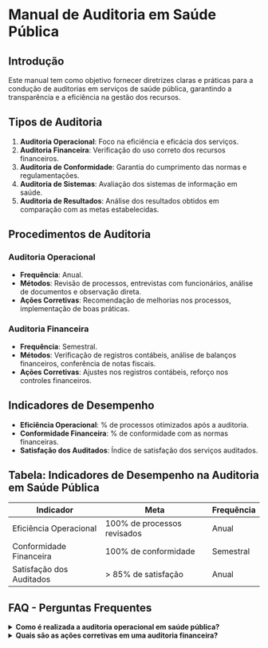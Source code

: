 
# Manual de Auditoria em Saúde Pública

## Introdução
Este manual tem como objetivo fornecer diretrizes claras e práticas para a condução de auditorias em serviços de saúde pública, garantindo a transparência e a eficiência na gestão dos recursos.

## Tipos de Auditoria
1. **Auditoria Operacional**: Foco na eficiência e eficácia dos serviços.
2. **Auditoria Financeira**: Verificação do uso correto dos recursos financeiros.
3. **Auditoria de Conformidade**: Garantia do cumprimento das normas e regulamentações.
4. **Auditoria de Sistemas**: Avaliação dos sistemas de informação em saúde.
5. **Auditoria de Resultados**: Análise dos resultados obtidos em comparação com as metas estabelecidas.

## Procedimentos de Auditoria
### Auditoria Operacional
- **Frequência**: Anual.
- **Métodos**: Revisão de processos, entrevistas com funcionários, análise de documentos e observação direta.
- **Ações Corretivas**: Recomendação de melhorias nos processos, implementação de boas práticas.

### Auditoria Financeira
- **Frequência**: Semestral.
- **Métodos**: Verificação de registros contábeis, análise de balanços financeiros, conferência de notas fiscais.
- **Ações Corretivas**: Ajustes nos registros contábeis, reforço nos controles financeiros.

## Indicadores de Desempenho
- **Eficiência Operacional**: % de processos otimizados após a auditoria.
- **Conformidade Financeira**: % de conformidade com as normas financeiras.
- **Satisfação dos Auditados**: Índice de satisfação dos serviços auditados.

## Tabela: Indicadores de Desempenho na Auditoria em Saúde Pública
| Indicador                     | Meta                                  | Frequência |
|-------------------------------|---------------------------------------|------------|
| Eficiência Operacional         | 100% de processos revisados           | Anual      |
| Conformidade Financeira        | 100% de conformidade                  | Semestral  |
| Satisfação dos Auditados       | > 85% de satisfação                   | Anual      |

## FAQ - Perguntas Frequentes

<details>
<summary><strong>Como é realizada a auditoria operacional em saúde pública?</strong></summary>
<p>
A auditoria operacional envolve a revisão de processos, entrevistas com funcionários, análise de documentos e observação direta, visando melhorar a eficiência e eficácia dos serviços.
</p>
</details>

<details>
<summary><strong>Quais são as ações corretivas em uma auditoria financeira?</strong></summary>
<p>
Ações corretivas incluem ajustes nos registros contábeis e reforço nos controles financeiros para garantir a conformidade com as normas vigentes.
</p>
</details>
    